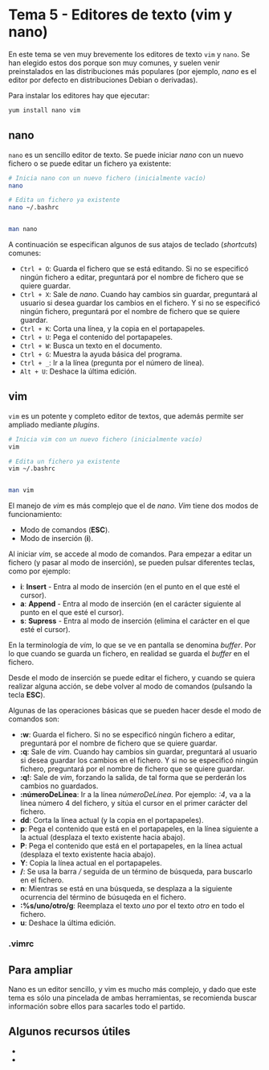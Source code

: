 # Tema 5 - Editores de texto (vim y nano)

En este tema se ven muy brevemente los editores de texto `vim` y `nano`. Se han elegido estos dos porque son muy comunes, y suelen venir preinstalados en las distribuciones más populares (por ejemplo, *nano* es el editor por defecto en distribuciones Debian o derivadas).

Para instalar los editores hay que ejecutar:

```bash
yum install nano vim
```

## nano

`nano` es un sencillo editor de texto. Se puede iniciar *nano* con un nuevo fichero o se puede editar un fichero ya existente:

```bash
# Inicia nano con un nuevo fichero (inicialmente vacío)
nano

# Edita un fichero ya existente
nano ~/.bashrc


man nano
```

A continuación se especifican algunos de sus atajos de teclado (*shortcuts*) comunes:

- `Ctrl + O`: Guarda el fichero que se está editando. Si no se especificó ningún fichero a editar, preguntará por el nombre de fichero que se quiere guardar.
- `Ctrl + X`: Sale de *nano*. Cuando hay cambios sin guardar, preguntará al usuario si desea guardar los cambios en el fichero. Y si no se especificó ningún fichero, preguntará por el nombre de fichero que se quiere guardar.
- `Ctrl + K`: Corta una línea, y la copia en el portapapeles.
- `Ctrl + U`: Pega el contenido del portapapeles.
- `Ctrl + W`: Busca un texto en el documento.
- `Ctrl + G`: Muestra la ayuda básica del programa.
- `Ctrl + _`: Ir a la línea (pregunta por el número de línea).
- `Alt + U`: Deshace la última edición.

## vim

`vim` es un potente y completo editor de textos, que además permite ser ampliado mediante *plugins*. 

```bash
# Inicia vim con un nuevo fichero (inicialmente vacío)
vim

# Edita un fichero ya existente
vim ~/.bashrc


man vim
```

El manejo de *vim* es más complejo que el de *nano*. *Vim* tiene dos modos de funcionamiento:

- Modo de comandos (**ESC**).
- Modo de inserción (**i**).

Al iniciar *vim*, se accede al modo de comandos. Para empezar a editar un fichero (y pasar al modo de inserción), se pueden pulsar diferentes teclas, como por ejemplo:

- **i**: **Insert** - Entra al modo de inserción (en el punto en el que esté el cursor).
- **a**: **Append** - Entra al modo de inserción (en el carácter siguiente al punto en el que esté el cursor).
- **s**: **Supress** - Entra al modo de inserción (elimina el carácter en el que esté el cursor).

En la terminología de *vim*, lo que se ve en pantalla se denomina *buffer*. Por lo que cuando se guarda un fichero, en realidad se guarda el *buffer* en el fichero.

Desde el modo de inserción se puede editar el fichero, y cuando se quiera realizar alguna acción, se debe volver al modo de comandos (pulsando la tecla **ESC**).

Algunas de las operaciones básicas que se pueden hacer desde el modo de comandos son:

- **:w**: Guarda el fichero. Si no se especificó ningún fichero a editar, preguntará por el nombre de fichero que se quiere guardar.
- **:q**: Sale de *vim*. Cuando hay cambios sin guardar, preguntará al usuario si desea guardar los cambios en el fichero. Y si no se especificó ningún fichero, preguntará por el nombre de fichero que se quiere guardar.
- **:q!**: Sale de *vim*, forzando la salida, de tal forma que se perderán los cambios no guardados.
- **:númeroDeLínea**: Ir a la línea *númeroDeLínea*. Por ejemplo: *:4*, va a la línea número 4 del fichero, y sitúa el cursor en el primer carácter del fichero.
- **dd**: Corta la línea actual (y la copia en el portapapeles).
- **p**: Pega el contenido que está en el portapapeles, en la línea siguiente a la actual (desplaza el texto existente hacia abajo).
- **P**: Pega el contenido que está en el portapapeles, en la línea actual (desplaza el texto existente hacia abajo).
- **Y**: Copia la línea actual en el portapapeles.
- **/**: Se usa la barra */* seguida de un término de búsqueda, para buscarlo en el fichero.
- **n**: Mientras se está en una búsqueda, se desplaza a la siguiente ocurrencia del término de búsuqeda en el fichero.
- **:%s/uno/otro/g**: Reemplaza el texto *uno* por el texto *otro* en todo el fichero.
- **u**: Deshace la última edición.

### .vimrc


## Para ampliar

Nano es un editor sencillo, y vim es mucho más complejo, y dado que este tema es sólo una pincelada de ambas herramientas, se recomienda buscar información sobre ellos para sacarles todo el partido.

## Algunos recursos útiles

- []()
- []()
